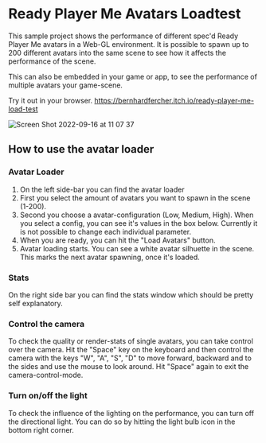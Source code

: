 # Ready Player Me Avatars Loadtest

This sample project shows the performance of different spec'd Ready Player Me avatars in a Web-GL environment. It is possible to spawn up to 200 different avatars into the same scene to see how it affects the performance of the scene. 

This can also be embedded in your game or app, to see the performance of multiple avatars your game-scene.

Try it out in your browser.
https://bernhardfercher.itch.io/ready-player-me-load-test

![Screen Shot 2022-09-16 at 11 07 37](https://user-images.githubusercontent.com/42868289/190604314-6c6e9b0b-cb2a-4b57-ba55-56d1c2292788.png)

## How to use the avatar loader

### Avatar Loader

1. On the left side-bar you can find the avatar loader
2. First you select the amount of avatars you want to spawn in the scene (1-200).
3. Second you choose a avatar-configuration (Low, Medium, High). When you select a config, you can see it's values in the box below. Currently it is not possible to change each individual parameter.
4. When you are ready, you can hit the "Load Avatars" button.
5. Avatar loading starts. You can see a white avatar silhuette in the scene. This marks the next avatar spawning, once it's loaded.

### Stats

On the right side bar you can find the stats window which should be pretty self explanatory.

### Control the camera

To check the quality or render-stats of single avatars, you can take control over the camera. Hit the "Space" key on the keyboard and then control the camera with the keys "W", "A", "S", "D" to move forward, backward and to the sides and use the mouse to look around. Hit "Space" again to exit the camera-control-mode.

### Turn on/off the light

To check the influence of the lighting on the performance, you can turn off the directional light. You can do so by hitting the light bulb icon in the bottom right corner.

